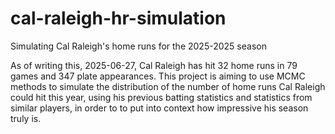 # cal-raleigh-hr-simulation
Simulating Cal Raleigh's home runs for the 2025-2025 season

As of writing this, 2025-06-27, Cal Raleigh has hit 32 home runs in 79 games and 347 plate appearances. This project is aiming to use MCMC methods to simulate the distribution of the number of home runs Cal Raleigh could hit this year, using his previous batting statistics and statistics from similar players, in order to to put into context how impressive his season truly is.